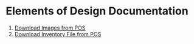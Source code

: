 # Elements of Design Documentation

1. [Download Images from POS](pos_images.md)
1. [Download Inventory File from POS](pos_inventory_file.md)
